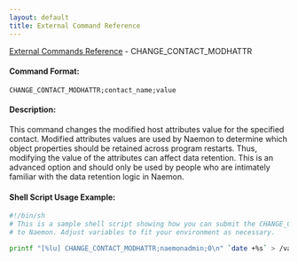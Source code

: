```yaml
---
layout: default
title: External Command Reference
---
```


<!--
************************************************
* AUTO GENERATED PAGE - USE ./update SCRIPT
************************************************
-->

<span class="glyphicon glyphicon-arrow-up"></span><a href="index.html"> External Commands Reference</a> - CHANGE_CONTACT_MODHATTR<br>

#### Command Format:

`CHANGE_CONTACT_MODHATTR;contact_name;value`

#### Description:

This command changes the modified host attributes value for the specified contact. Modified attributes values are used by Naemon to determine which object properties should be retained across program restarts. Thus, modifying the value of the attributes can affect data retention. This is an advanced option and should only be used by people who are intimately familiar with the data retention logic in Naemon.

#### Shell Script Usage Example:

```sh
#!/bin/sh
# This is a sample shell script showing how you can submit the CHANGE_CONTACT_MODHATTR command
# to Naemon. Adjust variables to fit your environment as necessary.

printf "[%lu] CHANGE_CONTACT_MODHATTR;naemonadmin;0\n" `date +%s` > /var/lib/naemon/naemon.cmd
```

